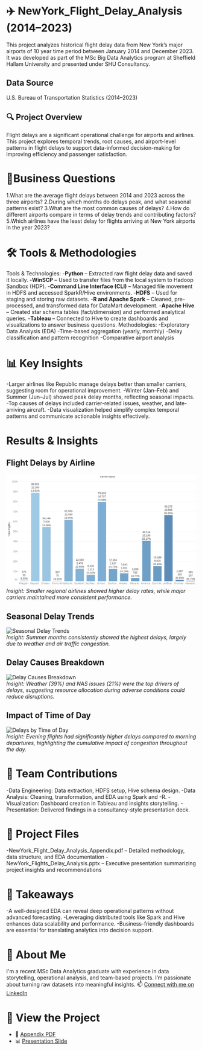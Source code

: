 # ✈️ NewYork_Flight_Delay_Analysis (2014–2023)
This project analyzes historical flight delay data from New York’s major airports of 10 year time period between January 2014 and December 2023. It was developed as part of the MSc Big Data Analytics program at Sheffield Hallam University and presented under SHU Consultancy.

## Data Source  
U.S. Bureau of Transportation Statistics (2014–2023)

## 🔍 Project Overview
Flight delays are a significant operational challenge for airports and airlines. This project explores temporal trends, root causes, and airport-level patterns in flight delays to support data-informed decision-making for improving efficiency and passenger satisfaction.

# 🎯Business Questions
1.What are the average flight delays between 2014 and 2023 across the three airports?
2.During which months do delays peak, and what seasonal patterns exist?
3.What are the most common causes of delays?
4.How do different airports compare in terms of delay trends and contributing factors?
5.Which airlines have the least delay for flights arriving at New York airports in the year 2023?

# 🛠️ Tools & Methodologies
Tools & Technologies:
-**Python** – Extracted raw flight delay data and saved it locally.
-**WinSCP** – Used to transfer files from the local system to Hadoop Sandbox (HDP).
-**Command Line Interface (CLI)** – Managed file movement in HDFS and accessed SparkR/Hive environments.
-**HDFS** – Used for staging and storing raw datasets.
-**R and Apache Spark** – Cleaned, pre-processed, and transformed data for DataMart development.
-**Apache Hive** – Created star schema tables (fact/dimension) and performed analytical queries.
-**Tableau** – Connected to Hive to create dashboards and visualizations to answer business questions.
Methodologies:
-Exploratory Data Analysis (EDA)
-Time-based aggregation (yearly, monthly)
-Delay classification and pattern recognition
-Comparative airport analysis
 
# 📊 Key Insights
-Larger airlines like Republic manage delays better than smaller carriers, suggesting room for operational improvement.
-Winter (Jan–Feb) and Summer (Jun–Jul) showed peak delay months, reflecting seasonal impacts.
-Top causes of delays included carrier-related issues, weather, and late-arriving aircraft.
-Data visualization helped simplify complex temporal patterns and communicate actionable insights effectively.

# Results & Insights

## Flight Delays by Airline
![Flight Delays by Airline](Visuals/BQ1.jpeg)  
*Insight: Smaller regional airlines showed higher delay rates, while major carriers maintained more consistent performance.*

## Seasonal Delay Trends
![Seasonal Delay Trends](visuals/BQ2.jpeg)  
*Insight: Summer months consistently showed the highest delays, largely due to weather and air traffic congestion.*

## Delay Causes Breakdown
![Delay Causes Breakdown](visuals/BQ3.jpeg)  
*Insight: Weather (39%) and NAS issues (21%) were the top drivers of delays, suggesting resource allocation during adverse conditions could reduce disruptions.*

## Impact of Time of Day
![Delays by Time of Day](visuals/BQ4.jpeg)  
*Insight: Evening flights had significantly higher delays compared to morning departures, highlighting the cumulative impact of congestion throughout the day.*


# 👥 Team Contributions
-Data Engineering: Data extraction, HDFS setup, Hive schema design.
-Data Analysis: Cleaning, transformation, and EDA using Spark and -R.
-Visualization: Dashboard creation in Tableau and insights storytelling.
-Presentation: Delivered findings in a consultancy-style presentation deck.

# 📁 Project Files
-NewYork_Flight_Delay_Analysis_Appendix.pdf – Detailed methodology, data structure, and EDA documentation
-NewYork_Flights_Delay_Analysis.pptx – Executive presentation summarizing project insights and recommendations

# 🌟 Takeaways
-A well-designed EDA can reveal deep operational patterns without advanced forecasting.
-Leveraging distributed tools like Spark and Hive enhances data scalability and performance.
-Business-friendly dashboards are essential for translating analytics into decision support.

# 📌 About Me
I'm a recent MSc Data Analytics graduate with experience in data storytelling, operational analysis, and team-based projects. I’m passionate about turning raw datasets into meaningful insights.
📫 [Connect with me on LinkedIn](www.linkedin.com/in/bhumika-hanumantharaya ) 

#  📌 View the Project
- 📄 [Appendix PDF](https://drive.google.com/file/d/1452v1jmtj9ZEGUhbE8gaejx8ixe8Yglm/view?usp=drive_link)
- 📊 [Presentation Slide](https://docs.google.com/presentation/d/1mf8w9lCGUvnwICWlJiQRD0NhzkQamd4m/edit?usp=drive_link&ouid=104797347104586255676&rtpof=true&sd=true)

